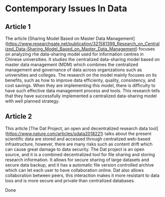 # Contemporary Issues In Data
## Article 1
The article [Sharing Model Based on Master Data Management] (https://www.researchgate.net/publication/321581399_Research_on_Centralized_Data-Sharing_Model_Based_on_Master_Data_Management) focuses on analyzing rhe data-sharing model used for information centres in Chinese universities. It studies the centralized data-sharing model based on master data management (MDM) which combines the centralized management and governance of data across organizations such as universities and colleges. 
The research on the model mainly focuses on its benefits, such as how to improve data efficienty, quality, consistency, and cost savings. When they are implementing this model, there is difficulty to have such effective data management process and tools. This research tells that they have successfully implemented a centralized data-sharing model with well planned strategy. 
## Article 2
This article [The Dat Project, an open and decentralized research data tool] (https://www.nature.com/articles/sdata2018221) talks about the present scientific data are stored and accessed through centralized web-based infrastructure, however, there are many risks such as content drift which can cause great damage to data security. 
The Dat project is an open source, and it is a combined decentralized tool for file sharing and storing research information. It allows for secure sharing of large datasets and secure data backup, and it has a automatic file version controlled archive which can let each user to have collaboration online. Dat also allows collaboration between peers, this interaction makes it more resistant to data loss and is more secure and private than centralized databases. 

Done